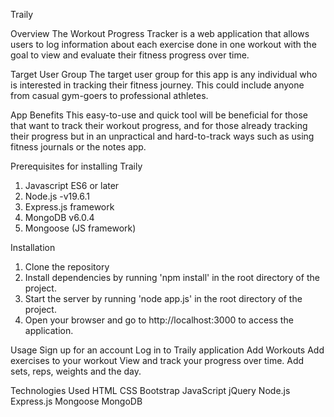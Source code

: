 Traily

Overview
The Workout Progress Tracker  is a web application that allows users to log information about each exercise done in one workout with the goal to view and evaluate their fitness progress over time.

Target User Group
The target user group for this app is any individual who is interested in tracking their fitness journey. This could include anyone from casual gym-goers to professional athletes.

App Benefits
This easy-to-use and quick tool will be beneficial for those that want to track their workout progress, and for those already tracking their progress but in an unpractical and hard-to-track ways such as using fitness journals or the notes app.

Prerequisites for installing Traily
1. Javascript ES6 or later
2. Node.js -v19.6.1
3. Express.js framework
4. MongoDB v6.0.4
5. Mongoose (JS framework)

Installation
1. Clone the repository
2. Install dependencies by running 'npm install' in the root directory of the project.
3. Start the server by running 'node app.js' in the root directory of the project.
4. Open your browser and go to http://localhost:3000 to access the application.

Usage
Sign up for an account
Log in to Traily application
Add Workouts
Add exercises to your workout
View and track your progress over time. Add sets, reps, weights and the day.

Technologies Used
HTML
CSS
Bootstrap
JavaScript
jQuery
Node.js
Express.js
Mongoose
MongoDB
